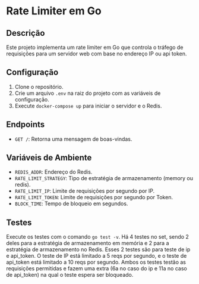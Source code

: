 # Rate Limiter em Go

## Descrição

Este projeto implementa um rate limiter em Go que controla o tráfego de requisições para um servidor web com base no endereço IP ou api token.

## Configuração

1. Clone o repositório.
2. Crie um arquivo `.env` na raiz do projeto com as variáveis de configuração.
3. Execute `docker-compose up` para iniciar o servidor e o Redis.

## Endpoints

- `GET /`: Retorna uma mensagem de boas-vindas.

## Variáveis de Ambiente

- `REDIS_ADDR`: Endereço do Redis.
- `RATE_LIMIT_STRATEGY`: Tipo de estratégia de armazenamento (memory ou redis).
- `RATE_LIMIT_IP`: Limite de requisições por segundo por IP.
- `RATE_LIMIT_TOKEN`: Limite de requisições por segundo por Token.
- `BLOCK_TIME`: Tempo de bloqueio em segundos.

## Testes

Execute os testes com o comando `go test -v`.
Há 4 testes no set, sendo 2 deles para a estratégia de armazenamento em memória e 2 para a estratégia de armazenamento no Redis. Esses 2 testes são para teste de ip e api_token.
O teste de IP está limitado a 5 reqs por segundo, e o teste de api_token está limitado a 10 reqs por segundo.
Ambos os testes testão as requisições permitidas e fazem uma extra (6a no caso do ip e 11a no caso de api_token) na qual o teste espera ser bloqueado.
